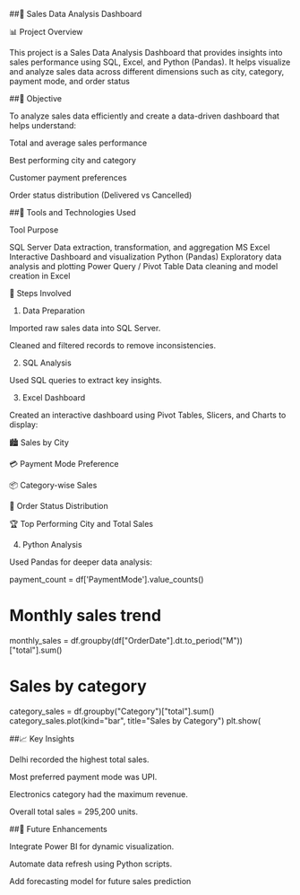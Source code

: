 
##🧾 Sales Data Analysis Dashboard

📊 Project Overview

This project is a Sales Data Analysis Dashboard that provides insights into sales performance using SQL, Excel, and Python (Pandas).
It helps visualize and analyze sales data across different dimensions such as city, category, payment mode, and order status

##🎯 Objective

To analyze sales data efficiently and create a data-driven dashboard that helps understand:

Total and average sales performance

Best performing city and category

Customer payment preferences

Order status distribution (Delivered vs Cancelled)


##🧠 Tools and Technologies Used

Tool	Purpose

SQL Server	Data extraction, transformation, and aggregation
MS Excel	Interactive Dashboard and visualization
Python (Pandas)	Exploratory data analysis and plotting
Power Query / Pivot Table	Data cleaning and model creation in Excel

🧩 Steps Involved

1. Data Preparation

Imported raw sales data into SQL Server.

Cleaned and filtered records to remove inconsistencies.


2. SQL Analysis

Used SQL queries to extract key insights.


3. Excel Dashboard

Created an interactive dashboard using Pivot Tables, Slicers, and Charts to display:

🏙 Sales by City

💳 Payment Mode Preference

📦 Category-wise Sales

🚚 Order Status Distribution

🏆 Top Performing City and Total Sales



4. Python Analysis

Used Pandas for deeper data analysis:

payment_count = df['PaymentMode'].value_counts()

# Monthly sales trend
monthly_sales = df.groupby(df["OrderDate"].dt.to_period("M"))["total"].sum()

# Sales by category
category_sales = df.groupby("Category")["total"].sum()
category_sales.plot(kind="bar", title="Sales by Category")
plt.show(

##📈 Key Insights

Delhi recorded the highest total sales.

Most preferred payment mode was UPI.

Electronics category had the maximum revenue.

Overall total sales = 295,200 units.


##🚀 Future Enhancements

Integrate Power BI for dynamic visualization.

Automate data refresh using Python scripts.

Add forecasting model for future sales prediction



